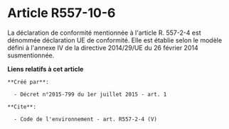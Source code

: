 # Article R557-10-6

La déclaration de conformité mentionnée à l'article R. 557-2-4 est dénommée déclaration UE de conformité. Elle est établie
selon le modèle défini à l'annexe IV de la directive 2014/29/UE du 26 février 2014 susmentionnée.

**Liens relatifs à cet article**

	**Créé par**:

	  - Décret n°2015-799 du 1er juillet 2015 - art. 1

	**Cite**:

	  - Code de l'environnement - art. R557-2-4 (V)
